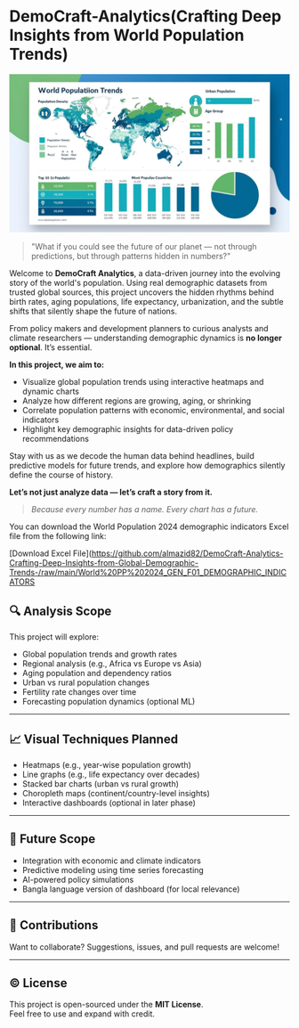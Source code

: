 # DemoCraft-Analytics(Crafting Deep Insights from World Population Trends)
![WPP Rate Analysis](https://github.com/almazid82/DemoCraft-Analytics-Crafting-Deep-Insights-from-Global-Demographic-Trends-/blob/main/wpp%20rate%20analysis.jpg?raw=true)


> "What if you could see the future of our planet — not through predictions, but through patterns hidden in numbers?"

Welcome to **DemoCraft Analytics**, a data-driven journey into the evolving story of the world's population. Using real demographic datasets from trusted global sources, this project uncovers the hidden rhythms behind birth rates, aging populations, life expectancy, urbanization, and the subtle shifts that silently shape the future of nations.

From policy makers and development planners to curious analysts and climate researchers — understanding demographic dynamics is **no longer optional**. It’s essential.

**In this project, we aim to:**
- Visualize global population trends using interactive heatmaps and dynamic charts
- Analyze how different regions are growing, aging, or shrinking
- Correlate population patterns with economic, environmental, and social indicators
- Highlight key demographic insights for data-driven policy recommendations

Stay with us as we decode the human data behind headlines, build predictive models for future trends, and explore how demographics silently define the course of history.

**Let’s not just analyze data — let’s craft a story from it.**

> _Because every number has a name. Every chart has a future._

You can download the World Population 2024 demographic indicators Excel file from the following link:

[Download Excel File](https://github.com/almazid82/DemoCraft-Analytics-Crafting-Deep-Insights-from-Global-Demographic-Trends-/raw/main/World%20PP%202024_GEN_F01_DEMOGRAPHIC_INDICATORS



## 🔍 Analysis Scope

This project will explore:

- Global population trends and growth rates
- Regional analysis (e.g., Africa vs Europe vs Asia)
- Aging population and dependency ratios
- Urban vs rural population changes
- Fertility rate changes over time
- Forecasting population dynamics (optional ML)

---

## 📈 Visual Techniques Planned

- Heatmaps (e.g., year-wise population growth)
- Line graphs (e.g., life expectancy over decades)
- Stacked bar charts (urban vs rural growth)
- Choropleth maps (continent/country-level insights)
- Interactive dashboards (optional in later phase)

---

## 🚀 Future Scope

- Integration with economic and climate indicators
- Predictive modeling using time series forecasting
- AI-powered policy simulations
- Bangla language version of dashboard (for local relevance)

---

## 🤝 Contributions

Want to collaborate? Suggestions, issues, and pull requests are welcome!

---

## © License

This project is open-sourced under the **MIT License**.  
Feel free to use and expand with credit.




